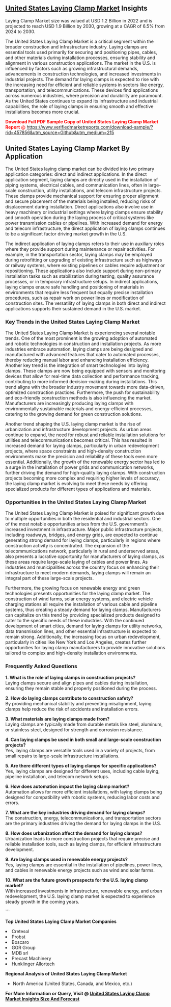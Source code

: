 <h2><a href="https://www.verifiedmarketreports.com/download-sample/?rid=457856&amp;utm_source=Github&amp;utm_medium=215" target="_blank">United States Laying Clamp Market</a> Insights</h2><p>Laying Clamp Market size was valued at USD 1.2 Billion in 2022 and is projected to reach USD 1.9 Billion by 2030, growing at a CAGR of 6.5% from 2024 to 2030.</p><p><p>The United States Laying Clamp Market is a critical segment within the broader construction and infrastructure industry. Laying clamps are essential tools used primarily for securing and positioning pipes, cables, and other materials during installation processes, ensuring stability and alignment in various construction applications. The market in the U.S. is influenced by factors such as growing infrastructural demands, advancements in construction technologies, and increased investments in industrial projects. The demand for laying clamps is expected to rise with the increasing need for efficient and reliable systems in sectors like energy, transportation, and telecommunications. These devices find applications across numerous industries, where precision and durability are paramount. As the United States continues to expand its infrastructure and industrial capabilities, the role of laying clamps in ensuring smooth and effective installations becomes more crucial. <p><span class=""><span style="color: #ff0000;"><strong>Download Full PDF Sample Copy of United States Laying Clamp Market Report</strong> @ </span><a href="https://www.verifiedmarketreports.com/download-sample/?rid=457856&amp;utm_source=Github&amp;utm_medium=215" target="_blank">https://www.verifiedmarketreports.com/download-sample/?rid=457856&amp;utm_source=Github&amp;utm_medium=215</a></span></p> </p><h2>United States Laying Clamp Market By Application</h2><p>The United States laying clamp market can be divided into two primary application categories: direct and indirect applications. In the direct application segment, laying clamps are directly used in the installation of piping systems, electrical cables, and communication lines, often in large-scale construction, utility installations, and telecom infrastructure projects. These clamps provide mechanical support for ensuring proper alignment and secure placement of the materials being installed, reducing risks of displacement during installation. Direct applications also involve use in heavy machinery or industrial settings where laying clamps ensure stability and smooth operation during the laying process of critical systems like power transmission cables or pipelines. With increased demand for energy and telecom infrastructure, the direct application of laying clamps continues to be a significant factor driving market growth in the U.S.<p>The indirect application of laying clamps refers to their use in auxiliary roles where they provide support during maintenance or repair activities. For example, in the transportation sector, laying clamps may be employed during retrofitting or upgrading of existing infrastructure such as highways or railway systems, where existing pipelines or cables require adjustment or repositioning. These applications also include support during non-primary installation tasks such as stabilization during testing, quality assurance processes, or in temporary infrastructure setups. In indirect applications, laying clamps ensure safe handling and positioning of materials in environments that require less frequent but equally precise installation procedures, such as repair work on power lines or modification of construction sites. The versatility of laying clamps in both direct and indirect applications supports their sustained demand in the U.S. market.<h3>Key Trends in the United States Laying Clamp Market</h3><p>The United States Laying Clamp Market is experiencing several notable trends. One of the most prominent is the growing adoption of automated and robotic technologies in construction and installation projects. As more industries embrace automation, laying clamps are being designed and manufactured with advanced features that cater to automated processes, thereby reducing manual labor and enhancing installation efficiency. Another key trend is the integration of smart technologies into laying clamps. These clamps are now being equipped with sensors and monitoring devices that allow for real-time data collection and performance tracking, contributing to more informed decision-making during installations. This trend aligns with the broader industry movement towards more data-driven, optimized construction practices. Furthermore, the push for sustainability and eco-friendly construction methods is also influencing the market. Manufacturers are increasingly producing laying clamps with environmentally sustainable materials and energy-efficient processes, catering to the growing demand for green construction solutions.<p>Another trend shaping the U.S. laying clamp market is the rise of urbanization and infrastructure development projects. As urban areas continue to expand, the need for robust and reliable installation solutions for utilities and telecommunications becomes critical. This has resulted in increased demand for laying clamps, particularly in urban redevelopment projects, where space constraints and high-density construction environments make the precision and reliability of these tools even more essential. Additionally, the growth of the renewable energy sector has led to a surge in the installation of power grids and communication networks, further driving the demand for high-quality laying clamps. With construction projects becoming more complex and requiring higher levels of accuracy, the laying clamp market is evolving to meet these needs by offering specialized products for different types of applications and materials.<h3>Opportunities in the United States Laying Clamp Market</h3><p>The United States Laying Clamp Market is poised for significant growth due to multiple opportunities in both the residential and industrial sectors. One of the most notable opportunities arises from the U.S. government’s increased investment in infrastructure. Major public infrastructure projects, including roadways, bridges, and energy grids, are expected to continue generating strong demand for laying clamps, particularly in regions where construction activity is concentrated. The expansion of the telecommunications network, particularly in rural and underserved areas, also presents a lucrative opportunity for manufacturers of laying clamps, as these areas require large-scale laying of cables and power lines. As industries and municipalities across the country focus on enhancing their infrastructure to meet modern demands, laying clamps will remain an integral part of these large-scale projects.<p>Furthermore, the growing focus on renewable energy and green technologies presents opportunities for the laying clamp market. The construction of wind farms, solar energy systems, and electric vehicle charging stations all require the installation of various cable and pipeline systems, thus creating a steady demand for laying clamps. Manufacturers can capitalize on this trend by providing specialized products designed to cater to the specific needs of these industries. With the continued development of smart cities, demand for laying clamps for utility networks, data transmission lines, and other essential infrastructure is expected to remain strong. Additionally, the increasing focus on urban redevelopment, particularly in cities like New York and Los Angeles, creates further opportunities for laying clamp manufacturers to provide innovative solutions tailored to complex and high-density installation environments.<h3>Frequently Asked Questions</h3><p><strong>1. What is the role of laying clamps in construction projects?</strong><br>Laying clamps secure and align pipes and cables during installation, ensuring they remain stable and properly positioned during the process.</p><p><strong>2. How do laying clamps contribute to construction safety?</strong><br>By providing mechanical stability and preventing misalignment, laying clamps help reduce the risk of accidents and installation errors.</p><p><strong>3. What materials are laying clamps made from?</strong><br>Laying clamps are typically made from durable metals like steel, aluminum, or stainless steel, designed for strength and corrosion resistance.</p><p><strong>4. Can laying clamps be used in both small and large-scale construction projects?</strong><br>Yes, laying clamps are versatile tools used in a variety of projects, from small repairs to large-scale infrastructure installations.</p><p><strong>5. Are there different types of laying clamps for specific applications?</strong><br>Yes, laying clamps are designed for different uses, including cable laying, pipeline installation, and telecom network setups.</p><p><strong>6. How does automation impact the laying clamp market?</strong><br>Automation allows for more efficient installations, with laying clamps being designed for compatibility with robotic systems, reducing labor costs and errors.</p><p><strong>7. What are the key industries driving demand for laying clamps?</strong><br>The construction, energy, telecommunications, and transportation sectors are the primary industries driving the demand for laying clamps in the U.S.</p><p><strong>8. How does urbanization affect the demand for laying clamps?</strong><br>Urbanization leads to more construction projects that require precise and reliable installation tools, such as laying clamps, for efficient infrastructure development.</p><p><strong>9. Are laying clamps used in renewable energy projects?</strong><br>Yes, laying clamps are essential in the installation of pipelines, power lines, and cables in renewable energy projects such as wind and solar farms.</p><p><strong>10. What are the future growth prospects for the U.S. laying clamp market?</strong><br>With increased investments in infrastructure, renewable energy, and urban redevelopment, the U.S. laying clamp market is expected to experience steady growth in the coming years.</p>```</p><p><strong>Top United States Laying Clamp Market Companies</strong></p><div data-test-id=""><p><li>Cretesol</li><li> Probst</li><li> Boscaro</li><li> GGR Group</li><li> MDB srl</li><li> Precast Machinery</li><li> Hunklinger Allortech</li></p><div><strong>Regional Analysis of&nbsp;United States Laying Clamp Market</strong></div><ul><li dir="ltr"><p dir="ltr">North America&nbsp;(United States, Canada, and Mexico, etc.)</p></li></ul><p><strong>For More Information or Query, Visit @&nbsp;</strong><strong><a href="https://www.verifiedmarketreports.com/product/laying-clamp-market/?utm_source=Github&amp;utm_medium=215" target="_blank">United States Laying Clamp Market Insights Size And Forecast</a></strong></p></div>
